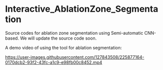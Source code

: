 # Interactive_AblationZone_Segmentation

Source codes for ablation zone segmentation using Semi-automatic CNN-based. We will update the source code soon.

A demo video of using the tool for ablation segmentation:





https://user-images.githubusercontent.com/127843508/225877164-0170dcb2-93f2-43fc-a1c9-e98fb00c8452.mp4

